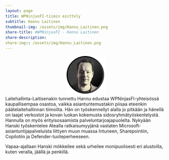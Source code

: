 ```yaml
---
layout: page
title: WPNinjasFI-tiimin esittely
subtitle: Hannu Laitinen
thumbnail-img: /assets/img/Hannu_Laitinen.png
share-title: #WPNinjasFI - Hannu Laitinen
share-description: 
share-img:: /assets/img/Hannu_Laitinen.png
---
```

<div align="center">
  <img src="/assets/img/Hannu_Laitinen.png" width="25%">
</div>
Laitehallinta-Laitisenakin tunnettu Hannu edustaa WPNinjasFI-yhteisössä kaupallisempaa osastoa, vaikka asiantuntemustakin piisaa eteenkin päätelaitehallinnan tiimoilta. Hän on työskennellyt alalla jo pitkään ja hänellä on laajat verkostot ja kovan luokan kokemusta sidosryhmätyöskentelystä. Hannulla on myös erityisosaamista palveluntarjoajapuolelta. Nykyään Hanski työskentelee Atealla ratkaisumyyjänä vastaten Microsoft-asiantuntijapalveluista liittyen muun muassa Intuneen, Sharepointiin, Copilotiin ja Defender-tuoteperheeseen.

Vapaa-ajallaan Hanski mökkeilee sekä urheilee monipuolisesti eri alustoilla, kuten veralla, jäällä ja penkillä.

